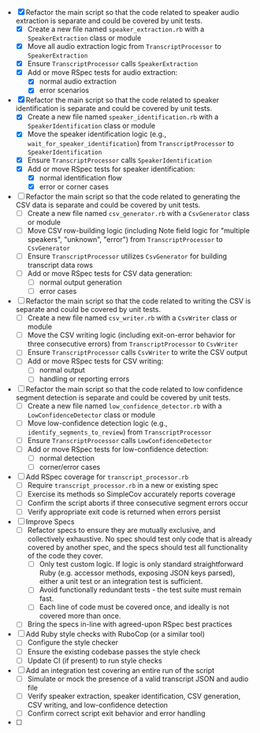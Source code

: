- [x] Refactor the main script so that the code related to speaker audio extraction is separate and could be covered by unit tests.
  - [x] Create a new file named `speaker_extraction.rb` with a `SpeakerExtraction` class or module
  - [x] Move all audio extraction logic from `TranscriptProcessor` to `SpeakerExtraction`
  - [x] Ensure `TranscriptProcessor` calls `SpeakerExtraction`
  - [x] Add or move RSpec tests for audio extraction:
    - [x] normal audio extraction
    - [x] error scenarios

- [x] Refactor the main script so that the code related to speaker identification is separate and could be covered by unit tests.
  - [x] Create a new file named `speaker_identification.rb` with a `SpeakerIdentification` class or module
  - [x] Move the speaker identification logic (e.g., `wait_for_speaker_identification`) from `TranscriptProcessor` to `SpeakerIdentification`
  - [x] Ensure `TranscriptProcessor` calls `SpeakerIdentification`
  - [x] Add or move RSpec tests for speaker identification:
    - [x] normal identification flow
    - [x] error or corner cases

- [ ] Refactor the main script so that the code related to generating the CSV data is separate and could be covered by unit tests.
  - [ ] Create a new file named `csv_generator.rb` with a `CsvGenerator` class or module
  - [ ] Move CSV row-building logic (including Note field logic for "multiple speakers", "unknown", "error") from `TranscriptProcessor` to `CsvGenerator`
  - [ ] Ensure `TranscriptProcessor` utilizes `CsvGenerator` for building transcript data rows
  - [ ] Add or move RSpec tests for CSV data generation:
    - [ ] normal output generation
    - [ ] error cases

- [ ] Refactor the main script so that the code related to writing the CSV is separate and could be covered by unit tests.
  - [ ] Create a new file named `csv_writer.rb` with a `CsvWriter` class or module
  - [ ] Move the CSV writing logic (including exit-on-error behavior for three consecutive errors) from `TranscriptProcessor` to `CsvWriter`
  - [ ] Ensure `TranscriptProcessor` calls `CsvWriter` to write the CSV output
  - [ ] Add or move RSpec tests for CSV writing:
    - [ ] normal output
    - [ ] handling or reporting errors

- [ ] Refactor the main script so that the code related to low confidence segment detection is separate and could be covered by unit tests.
  - [ ] Create a new file named `low_confidence_detector.rb` with a `LowConfidenceDetector` class or module
  - [ ] Move low-confidence detection logic (e.g., `identify_segments_to_review`) from `TranscriptProcessor`
  - [ ] Ensure `TranscriptProcessor` calls `LowConfidenceDetector`
  - [ ] Add or move RSpec tests for low-confidence detection:
    - [ ] normal detection
    - [ ] corner/error cases

- [ ] Add RSpec coverage for `transcript_processor.rb`
  - [ ] Require `transcript_processor.rb` in a new or existing spec
  - [ ] Exercise its methods so SimpleCov accurately reports coverage
  - [ ] Confirm the script aborts if three consecutive segment errors occur
  - [ ] Verify appropriate exit code is returned when errors persist

- [ ] Improve Specs
  - [ ] Refactor specs to ensure they are mutually exclusive, and collectively exhaustive. No spec should test only code
        that is already covered by another spec, and the specs should test all functionality of the code they cover.
    - [ ] Only test custom logic. If logic is only standard straightforward Ruby (e.g. accessor methods, exposing JSON
          keys parsed), either a unit test or an integration test is sufficient.
    - [ ] Avoid functionally redundant tests - the test suite must remain fast.
    - [ ] Each line of code must be covered once, and ideally is not covered more than once.
  - [ ] Bring the specs in-line with agreed-upon RSpec best practices

- [ ] Add Ruby style checks with RuboCop (or a similar tool)
  - [ ] Configure the style checker
  - [ ] Ensure the existing codebase passes the style check
  - [ ] Update CI (if present) to run style checks

- [ ] Add an integration test covering an entire run of the script
  - [ ] Simulate or mock the presence of a valid transcript JSON and audio file
  - [ ] Verify speaker extraction, speaker identification, CSV generation, CSV writing, and low-confidence detection
  - [ ] Confirm correct script exit behavior and error handling

- [ ] 
